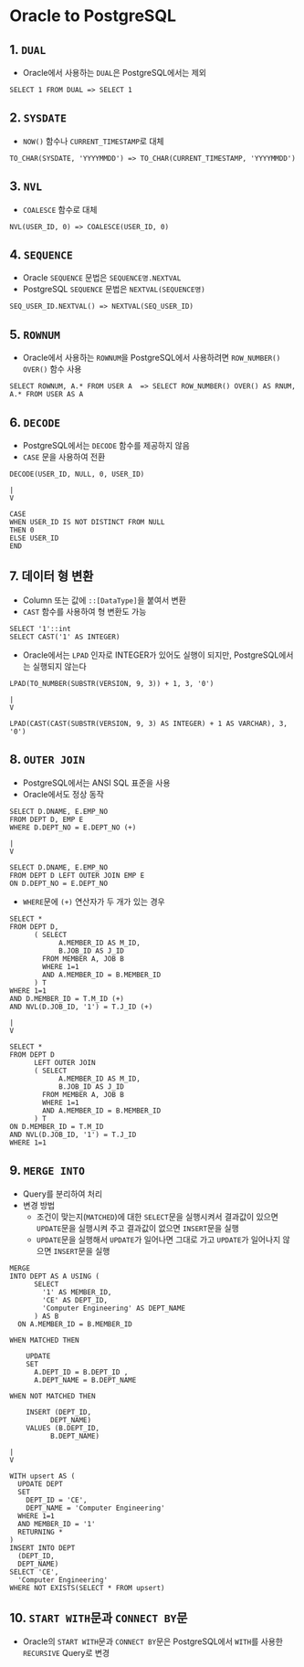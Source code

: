# Oracle to PostgreSQL


## 1. `DUAL`
- Oracle에서 사용하는 `DUAL`은 PostgreSQL에서는 제외
```
SELECT 1 FROM DUAL => SELECT 1
```

## 2. `SYSDATE`
- `NOW()` 함수나 `CURRENT_TIMESTAMP`로 대체
```
TO_CHAR(SYSDATE, 'YYYYMMDD') => TO_CHAR(CURRENT_TIMESTAMP, 'YYYYMMDD') 
```

## 3. `NVL`
- `COALESCE` 함수로 대체
```
NVL(USER_ID, 0) => COALESCE(USER_ID, 0)
```

## 4. `SEQUENCE`
- Oracle `SEQUENCE` 문법은 `SEQUENCE명.NEXTVAL`
- PostgreSQL `SEQUENCE` 문법은 `NEXTVAL(SEQUENCE명)`
```
SEQ_USER_ID.NEXTVAL() => NEXTVAL(SEQ_USER_ID)
```

## 5. `ROWNUM`
- Oracle에서 사용하는 `ROWNUM`을 PostgreSQL에서 사용하려면 `ROW_NUMBER() OVER()` 함수 사용
```
SELECT ROWNUM, A.* FROM USER A  => SELECT ROW_NUMBER() OVER() AS RNUM, A.* FROM USER AS A
```

## 6. `DECODE`
- PostgreSQL에서는 `DECODE` 함수를 제공하지 않음
- `CASE` 문을 사용하여 전환
```
DECODE(USER_ID, NULL, 0, USER_ID)

|
V

CASE
WHEN USER_ID IS NOT DISTINCT FROM NULL
THEN 0
ELSE USER_ID
END
```

## 7. 데이터 형 변환
- Column 또는 값에 `::[DataType]`을 붙여서 변환
- `CAST` 함수를 사용하여 형 변환도 가능
```
SELECT '1'::int
SELECT CAST('1' AS INTEGER)
```
- Oracle에서는 `LPAD` 인자로 INTEGER가 있어도 실행이 되지만, PostgreSQL에서는 실행되지 않는다
```
LPAD(TO_NUMBER(SUBSTR(VERSION, 9, 3)) + 1, 3, '0')

|
V

LPAD(CAST(CAST(SUBSTR(VERSION, 9, 3) AS INTEGER) + 1 AS VARCHAR), 3, '0')
```

## 8. `OUTER JOIN`
- PostgreSQL에서는 ANSI SQL 표준을 사용
- Oracle에서도 정상 동작
```
SELECT D.DNAME, E.EMP_NO
FROM DEPT D, EMP E
WHERE D.DEPT_NO = E.DEPT_NO (+)

|
V

SELECT D.DNAME, E.EMP_NO
FROM DEPT D LEFT OUTER JOIN EMP E
ON D.DEPT_NO = E.DEPT_NO
```
- `WHERE`문에 `(+)` 연산자가 두 개가 있는 경우
```
SELECT *
FROM DEPT D,
      ( SELECT
            A.MEMBER_ID AS M_ID,
            B.JOB_ID AS J_ID
        FROM MEMBER A, JOB B
        WHERE 1=1
        AND A.MEMBER_ID = B.MEMBER_ID
      ) T
WHERE 1=1
AND D.MEMBER_ID = T.M_ID (+)
AND NVL(D.JOB_ID, '1') = T.J_ID (+)

|
V

SELECT *
FROM DEPT D
      LEFT OUTER JOIN
      ( SELECT
            A.MEMBER_ID AS M_ID,
            B.JOB_ID AS J_ID
        FROM MEMBER A, JOB B
        WHERE 1=1
        AND A.MEMBER_ID = B.MEMBER_ID
      ) T
ON D.MEMBER_ID = T.M_ID
AND NVL(D.JOB_ID, '1') = T.J_ID
WHERE 1=1
```

## 9. `MERGE INTO`
- Query를 분리하여 처리
- 변경 방법
  - 조건이 맞는지(`MATCHED`)에 대한 `SELECT`문을 실행시켜서 결과값이 있으면 `UPDATE`문을 실행시켜 주고 결과값이 없으면 `INSERT`문을 실행
  - `UPDATE`문을 실행해서 `UPDATE`가 일어나면 그대로 가고 `UPDATE`가 일어나지 않으면 `INSERT`문을 실행
```
MERGE
INTO DEPT AS A USING (
      SELECT 
        '1' AS MEMBER_ID,
        'CE' AS DEPT_ID,
        'Computer Engineering' AS DEPT_NAME
      ) AS B
  ON A.MEMBER_ID = B.MEMBER_ID

WHEN MATCHED THEN

    UPDATE
    SET 
      A.DEPT_ID	= B.DEPT_ID ,
      A.DEPT_NAME = B.DEPT_NAME
      
WHEN NOT MATCHED THEN

    INSERT (DEPT_ID,
          DEPT_NAME)
    VALUES (B.DEPT_ID,
          B.DEPT_NAME) 

|
V

WITH upsert AS (
  UPDATE DEPT
  SET
    DEPT_ID = 'CE',
    DEPT_NAME = 'Computer Engineering'
  WHERE 1=1
  AND MEMBER_ID = '1'
  RETURNING *
)
INSERT INTO DEPT
  (DEPT_ID,
  DEPT_NAME)
SELECT 'CE',
  'Computer Engineering'
WHERE NOT EXISTS(SELECT * FROM upsert)
```

## 10. `START WITH`문과 `CONNECT BY`문
- Oracle의 `START WITH`문과 `CONNECT BY`문은 PostgreSQL에서 `WITH`를 사용한 `RECURSIVE` Query로 변경